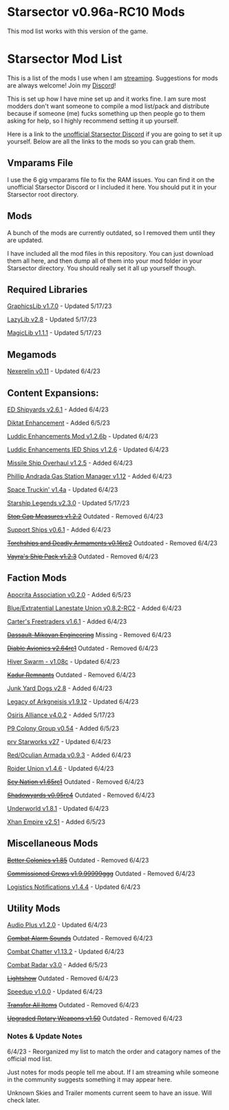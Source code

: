 # Starsector v0.96a-RC10 Mods

This mod list works with this version of the game.

# Starsector Mod List

This is a list of the mods I use when I am [streaming](https://www.twitch.tv/lordhaywire).  Suggestions for mods are always welcome!  Join my [Discord](https://discord.gg/TbArAzu6h3)!

This is set up how I have mine set up and it works fine. I am sure most modders don't want someone to compile a mod list/pack and distribute because if someone (me) fucks something up then people go to them asking for help, so I highly recommend setting it up yourself. 

Here is a link to the [unofficial Starsector Discord](https://discord.gg/a8AWVcPCPr) if you are going to set it up yourself.  Below are all the links to the mods so you can grab them.

## Vmparams File

I use the 6 gig vmparams file to fix the RAM issues.  You can find it on the unofficial Starsector Discord or I included it here.  You should put it in your Starsector root directory.

## Mods

A bunch of the mods are currently outdated, so I removed them until they are updated.

I have included all the mod files in this repository.  You can just download them all here, and then dump all of them into your mod folder in your Starsector directory.  You should really set it all up yourself though.

## Required Libraries

[GraphicsLib v1.7.0](https://fractalsoftworks.com/forum/index.php?topic=10982.0) - Updated 5/17/23

[LazyLib v2.8](https://fractalsoftworks.com/forum/index.php?topic=5444.0) - Updated 5/17/23

[MagicLib v1.1.1](https://fractalsoftworks.com/forum/index.php?topic=25868.0) - Updated 5/17/23

## Megamods

[Nexerelin v0.11](https://fractalsoftworks.com/forum/index.php?topic=9175.0) - Updated 6/4/23

## Content Expansions:

[ED Shipyards v2.6.1](https://fractalsoftworks.com/forum/index.php?topic=24976.0) - Added 6/4/23

[Diktat Enhancement](https://fractalsoftworks.com/forum/index.php?topic=22852.0) - Added 6/5/23

[Luddic Enhancements Mod v1.2.6b](https://fractalsoftworks.com/forum/index.php?topic=15084.0) - Updated 6/4/23

[Luddic Enhancements IED Ships v1.2.6](https://fractalsoftworks.com/forum/index.php?topic=15084.0) - Updated 6/4/23

[Missile Ship Overhaul v1.2.5](https://fractalsoftworks.com/forum/index.php?topic=24344.0) - Added 6/4/23

[Phillip Andrada Gas Station Manager v1.12](https://fractalsoftworks.com/forum/index.php?topic=24215.0) - Added 6/4/23

[Space Truckin' v1.4a](https://www.patreon.com/posts/space-truckin-v1-82648770) - Updated 6/4/23

[Starship Legends v2.3.0](https://fractalsoftworks.com/forum/index.php?topic=15321.0) - Updated 5/17/23

[~~Stop Gap Measures v1.2.2~~](https://fractalsoftworks.com/forum/index.php?topic=13083.0) Outdated - Removed 6/4/23

[Support Ships v0.6.1](https://fractalsoftworks.com/forum/index.php?topic=25186.0) - Added 6/4/23

[~~Torchships and Deadly Armaments v0.16rc2~~](https://fractalsoftworks.com/forum/index.php?topic=17856.0) Outdoated - Removed 6/4/23

[~~Vayra's Ship Pack v1.2.3~~](https://fractalsoftworks.com/forum/index.php?topic=16059.0) Outdated - Removed 6/4/23

## Faction Mods

[Apocrita Association v0.2.0](https://fractalsoftworks.com/forum/index.php?topic=26535.0) - Added 6/5/23

[Blue/Extratential Lanestate Union v0.8.2-RC2](https://fractalsoftworks.com/forum/index.php?topic=14041.0) - Added 6/4/23

[Carter's Freetraders v1.6.1](https://fractalsoftworks.com/forum/index.php?topic=24433.0) - Added 6/4/23

[~~Dassault-Mikoyan Engineering~~](https://fractalsoftworks.com/forum/index.php?topic=11322.0) Missing - Removed 6/4/23

[~~Diable Avionics v2.64rc1~~](https://fractalsoftworks.com/forum/index.php?topic=10046.0) Outdated - Removed 6/4/23

[Hiver Swarm - v1.08c](https://fractalsoftworks.com/forum/index.php?topic=22965.0) - Updated 6/4/23

[~~Kadur Remnants~~](https://fractalsoftworks.com/forum/index.php?topic=6649.0) Outdated - Removed 6/4/23

[Junk Yard Dogs v2.8](https://fractalsoftworks.com/forum/index.php?topic=22826.0) - Added 6/4/23

[Legacy of Arkgneisis v1.9.12](https://fractalsoftworks.com/forum/index.php?topic=13667.0) - Updated 6/4/23

[Osiris Alliance v4.0.2](https://fractalsoftworks.com/forum/index.php?topic=22163.0) - Added 5/17/23

[P9 Colony Group v0.54](https://fractalsoftworks.com/forum/index.php?topic=7430.0) - Added 6/5/23

[prv Starworks v27](https://fractalsoftworks.com/forum/index.php?topic=12553.0) - Updated 6/4/23

[Red/Oculian Armada v0.9.3](https://fractalsoftworks.com/forum/index.php?topic=9035.0) - Added 6/4/23

[Roider Union v1.4.6](https://fractalsoftworks.com/forum/index.php?topic=9547.0) - Updated 6/4/23

[~~Scy Nation v1.65rc1~~](https://fractalsoftworks.com/forum/index.php?topic=8010.0) Outdated - Removed 6/4/23

[~~Shadowyards v0.95rc4~~](https://fractalsoftworks.com/forum/index.php?topic=3491.0) Outdated - Removed 6/4/23

[Underworld v1.8.1](https://fractalsoftworks.com/forum/index.php?topic=11002.0) - Updated 6/4/23

[Xhan Empire v2.51](https://fractalsoftworks.com/forum/index.php?topic=17972.0) - Added 6/5/23

## Miscellaneous Mods

[~~Better Colonies v1.85~~](https://fractalsoftworks.com/forum/index.php?topic=17103.0) Outdated - Removed 6/4/23

[~~Commissioned Crews v1.9.99999ggg~~](https://fractalsoftworks.com/forum/index.php?topic=16677.0) Outdated - Removed 6/4/23

[Logistics Notifications v1.4.4](https://fractalsoftworks.com/forum/index.php?topic=17379.0) - Updated 6/4/23

## Utility Mods

[Audio Plus v1.2.0](https://fractalsoftworks.com/forum/index.php?topic=10985.0) - Updated 6/4/23

[~~Combat Alarm Sounds~~](https://fractalsoftworks.com/forum/index.php?topic=11253.0) Outdated - Removed 6/4/23

[Combat Chatter v1.13.2](https://fractalsoftworks.com/forum/index.php?topic=10399.0) - Updated 6/4/23

[Combat Radar v3.0](https://fractalsoftworks.com/forum/index.php?topic=7526.0) - Added 6/5/23

[~~Lightshow~~](https://fractalsoftworks.com/forum/index.php?topic=11528.0) Outdated - Removed 6/4/23

[Speedup v1.0.0](https://fractalsoftworks.com/forum/index.php?topic=13394.0) - Updated 6/4/23

[~~Transfer All Items~~](https://fractalsoftworks.com/forum/index.php?topic=17210.0) Outdated - Removed 6/4/23

[~~Upgraded Rotary Weapons v1.50~~](https://fractalsoftworks.com/forum/index.php?topic=9446.0) Outdated - Removed 6/4/23


### Notes & Update Notes

6/4/23 - Reorganized my list to match the order and catagory names of the official mod list.

Just notes for mods people tell me about.  If I am streaming while someone in the community suggests something it may appear here.

Unknown Skies and Trailer moments current seem to have an issue.  Will check later.




